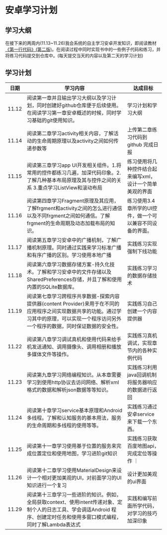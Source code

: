 # 安卓学习计划

## 学习大纲
  在接下来的两周内(11.13~11.26)我会系统的自主学习安卓开发知识，即阅读教材[《第一行代码》(第二版)](https://github.com/ZSCDumin/AndroidDevelopmentSummary/blob/master/%E7%AC%AC%E4%B8%80%E8%A1%8C%E4%BB%A3%E7%A0%81%20Android%20%E7%AC%AC2%E7%89%88-%E9%83%AD%E9%9C%96-%E4%BA%BA%E9%82%AE-2016.12-P580.pdf)。在阅读过程中同时实现书中的一些例子代码和练习，并将练习代码提交到仓库中。(每天提交当天的内容以及第二天的学习计划)

## 学习计划

  |  日期   | 学习内容  | 达成目标  |
  |  ----  | ----  | ----  |
  | 11.12  | 阅读第一章并且输出学习大纲以及学习计划，同时创建好github仓库便于后续使用。在阅读学习第一章安卓概述的时候，同时学习基础的git使用知识。 | 学习计划和学习大纲 |
  | 11.14  | 阅读第二章学习activity相关内容，了解活动的生命周期原理以及activity之间如何传递参数等 | 上传第二章练习代码到github 完成日报 |  
  | 11.15  | 阅读第三章学习app UI开发相关组件。1.将常用的控件都练习几遍，加深代码印象。2.了解几种基本布局原理及其与控件之间的关系 3.重点学习ListView和滚动布局 | 练习使用将几种控件结合起来编写xml，设计一个简单美观的界面 | 
  | 11.16  | 阅读第四章学习Fragment原理及其应用，了解frgment和activity之间的怎么进行通信以及不同frgment之间如何通信。了解frgment的生命周期及动态加载布局的知识。 | 练习使用3.4章所学的UI控件，做一个可以兼容不同设备的界面。 |
  | 11.17  | 阅读第五章学习安卓中的广播机制，了解广播机制原理。同时通过实践来学习标准广播和有序广播的区别。学习使用本地广播 | 实践练习实现强制下线功能 | 
  | 11.18  | 阅读第六章学习数据存储方案-持久化技术。了解和学习安卓中的文件存储以及SharedPreferences存储，并且了解和使用内置的SQLite数据库。 | 实践练习学习的数据存储技术 | 
  | 11.19  | 阅读第七章学习跨程序共享数据-探索内容提供器(content Provider)来用于在不同的应用程序之间实现数据共享的功能。通过学习其中的原理，可以实现一个程序访问另外一个程序的数据，同时保证数据的安全性。 | 实践练习自己创建一个内容提供器 | 
  | 11.22  | 阅读第八章学习调试真机和使用代码来给手机发送通知、调用摄像头、调用相册和播放多媒体文件等操作。 | 实践练习真机调试，实现章节内的各种实例代码 | 
  | 11.23  | 阅读第九章学习网络编程知识。从本章需要学习到使用http协议去访问网络、解析xml格式的数据和解析json数据等等知识。 | 实践练习利用java回调机制将服务器响应的数据进行返回 |
  | 11.24  | 阅读第十章学习service基本原理和Android多线程。了解和认知服务的基本用法，服务的生命周期和多线程的使用等等。 | 实践练习通过安卓service来下载一个东西。 | 
  | 11.25  | 阅读第十一章学习使用基于位置的服务来完成位置定位和使用地图，学习进阶git知识 | 实践练习获取百度地图api，完成定位等操作 ｜
  | 11.26  | 阅读第十二章学习使用MaterialDesign来设计一个相对更加美观的UI，对前面学习的UI知识进行一个复习 | 设计更加美观的ui界面 |
  | 11.29  | 阅读第十三章学习一些进阶的知识。例如，全局获取context、使用intent传递对象、定制个人的日志工具、学会调适Android 程序、创建定时任务和使用多窗口模式编程，同时了解Lambda表达式 | 实践和编写前面所学代码，对学习的技巧加深印象 |



